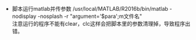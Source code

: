 * 脚本运行matlab并传参数 /usr/local/MATLAB/R2016b/bin/matlab -nodisplay -nosplash -r  "argument='$para';m文件名"<br>注意运行的程序不能有clear，clc这样会把脚本里的参数清理掉，导致程序出错。
